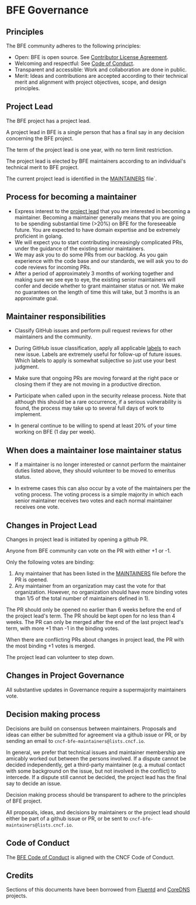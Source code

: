 # BFE Governance

## Principles

The BFE community adheres to the following principles:

- Open: BFE is open source. See [Contributor License Agreement](https://cla-assistant.io/bfenetworks/bfe).
- Welcoming and respectful: See [Code of Conduct](CODE_OF_CONDUCT.md).
- Transparent and accessible: Work and collaboration are done in public.
- Merit: Ideas and contributions are accepted according to their technical merit and alignment with project objectives, scope, and design principles.

## Project Lead

The BFE project has a project lead.

A project lead in BFE is a single person that has a final say in any decision concerning the BFE project.

The term of the project lead is one year, with no term limit restriction.

The project lead is elected by BFE maintainers according to an individual's technical merit to BFE project.

The current project lead is identified in the [MAINTAINERS](MAINTAINERS.md) file`.

## Process for becoming a maintainer

* Express interest to the [project lead](MAINTAINERS.md) that you are interested in becoming a
  maintainer. Becoming a maintainer generally means that you are going to be spending substantial
  time (>20%) on BFE for the foreseeable future. You are expected to have domain expertise and be extremely
  proficient in golang.
* We will expect you to start contributing increasingly complicated PRs, under the guidance
  of the existing senior maintainers.
* We may ask you to do some PRs from our backlog. As you gain experience with the code base and our standards,
  we will ask you to do code reviews for incoming PRs.
* After a period of approximately 3 months of working together and making sure we see eye to eye,
  the existing senior maintainers will confer and decide whether to grant maintainer status or not.
  We make no guarantees on the length of time this will take, but 3 months is an approximate
  goal.

## Maintainer responsibilities

* Classify GitHub issues and perform pull request reviews for other maintainers and the community.

* During GitHub issue classification, apply all applicable [labels](https://github.com/bfenetworks/bfe/labels)
  to each new issue. Labels are extremely useful for follow-up of future issues. Which labels to apply
  is somewhat subjective so just use your best judgment.

* Make sure that ongoing PRs are moving forward at the right pace or closing them if they are not
  moving in a productive direction.

* Participate when called upon in the security release process. Note
  that although this should be a rare occurrence, if a serious vulnerability is found, the process
  may take up to several full days of work to implement.

* In general continue to be willing to spend at least 20% of your time working on BFE (1 day per week).

## When does a maintainer lose maintainer status

* If a maintainer is no longer interested or cannot perform the maintainer duties listed above, they
should volunteer to be moved to emeritus status.

* In extreme cases this can also occur by a vote of the maintainers per the voting process. The voting
process is a simple majority in which each senior maintainer receives two votes and each normal maintainer
receives one vote.

## Changes in Project Lead

Changes in project lead is initiated by opening a github PR.

Anyone from BFE community can vote on the PR with either +1 or -1.

Only the following votes are binding:

1) Any maintainer that has been listed in the [MAINTAINERS](MAINTAINERS.md) file before the PR is opened.
2) Any maintainer from an organization may cast the vote for that organization. However, no organization
should have more binding votes than 1/5 of the total number of maintainers defined in 1).

The PR should only be opened no earlier than 6 weeks before the end of the project lead's term.
The PR should be kept open for no less than 4 weeks. The PR can only be merged after the end of the
last project lead's term, with more +1 than -1 in the binding votes.

When there are conflicting PRs about changes in project lead, the PR with the most binding +1 votes is merged.

The project lead can volunteer to step down.

## Changes in Project Governance

All substantive updates in Governance require a supermajority maintainers vote.

## Decision making process

Decisions are build on consensus between maintainers.
Proposals and ideas can either be submitted for agreement via a github issue or PR,
or by sending an email to `cncf-bfe-maintainers@lists.cncf.io`.

In general, we prefer that technical issues and maintainer membership are amicably worked out between the persons involved.
If a dispute cannot be decided independently, get a third-party maintainer (e.g. a mutual contact with some background
on the issue, but not involved in the conflict) to intercede.
If a dispute still cannot be decided, the project lead has the final say to decide an issue.

Decision making process should be transparent to adhere to the principles of BFE project.

All proposals, ideas, and decisions by maintainers or the project lead
should either be part of a github issue or PR, or be sent to `cncf-bfe-maintainers@lists.cncf.io`.

## Code of Conduct

The [BFE Code of Conduct](CODE_OF_CONDUCT.md) is aligned with the CNCF Code of Conduct.

## Credits

Sections of this documents have been borrowed from [Fluentd](https://github.com/fluent/fluentd/blob/master/GOVERNANCE.md) and [CoreDNS](https://github.com/coredns/coredns/blob/master/GOVERNANCE.md) projects.
